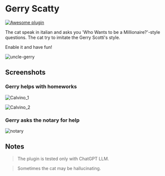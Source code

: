 # Gerry Scatty

[![Awesome plugin](https://custom-icon-badges.demolab.com/static/v1?label=&message=Awesome+plugin&color=000000&style=for-the-badge&logo=cheshire_cat_ai)](https://)  

The cat speak in italian and asks you 'Who Wants to be a Millionaire?'-style questions.
The cat try to imitate the Gerry Scotti's style.

Enable it and have fun!

![uncle-gerry](https://raw.githubusercontent.com/nickprock/gerry-scatty/main/uncle-gerry.png)

## Screenshots
### Gerry helps with homeworks

![Calvino_1](https://media.discordapp.net/attachments/1168799216164929546/1169622688180998244/immagine.png)

![Calvino_2](https://media.discordapp.net/attachments/1168799216164929546/1169623645744791623/immagine.png)

### Gerry asks the notary for help

![notary](https://media.discordapp.net/attachments/1168799216164929546/1172458918761484288/immagine.png)

## Notes

> The plugin is tested only with ChatGPT LLM.

> Sometimes the cat may be hallucinating.
